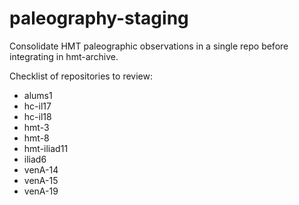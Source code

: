 # paleography-staging

Consolidate HMT paleographic observations in a single repo before integrating in hmt-archive.

Checklist of repositories to review:

- alums1
- hc-il17
- hc-il18
- hmt-3
- hmt-8
- hmt-iliad11
- iliad6
- venA-14
- venA-15
- venA-19
